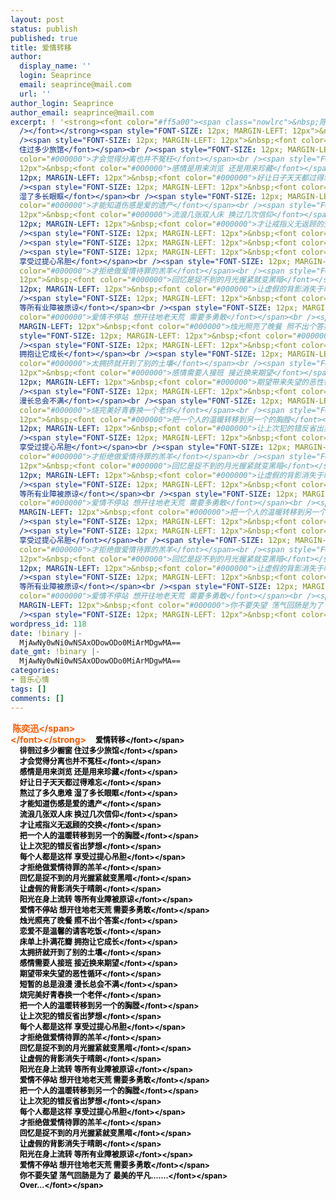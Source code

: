 ```yaml
---
layout: post
status: publish
published: true
title: 爱情转移
author:
  display_name: ''
  login: Seaprince
  email: seaprince@mail.com
  url: ''
author_login: Seaprince
author_email: seaprince@mail.com
excerpt: ! '<strong><font color="#ff5a00"><span class="nowlrc">&nbsp;陈奕迅</span><br
  /></font></strong><span style="FONT-SIZE: 12px; MARGIN-LEFT: 12px">&nbsp;<font color="#000000">爱情转移</font></span><br
  /><span style="FONT-SIZE: 12px; MARGIN-LEFT: 12px">&nbsp;<font color="#000000">徘徊过多少橱窗
  住过多少旅馆</font></span><br /><span style="FONT-SIZE: 12px; MARGIN-LEFT: 12px">&nbsp;<font
  color="#000000">才会觉得分离也并不冤枉</font></span><br /><span style="FONT-SIZE: 12px; MARGIN-LEFT:
  12px">&nbsp;<font color="#000000">感情是用来浏览 还是用来珍藏</font></span><br /><span style="FONT-SIZE:
  12px; MARGIN-LEFT: 12px">&nbsp;<font color="#000000">好让日子天天都过得难忘</font></span><br
  /><span style="FONT-SIZE: 12px; MARGIN-LEFT: 12px">&nbsp;<font color="#000000">熬过了多久患难
  湿了多长眼眶</font></span><br /><span style="FONT-SIZE: 12px; MARGIN-LEFT: 12px">&nbsp;<font
  color="#000000">才能知道伤感是爱的遗产</font></span><br /><span style="FONT-SIZE: 12px; MARGIN-LEFT:
  12px">&nbsp;<font color="#000000">流浪几张双人床 换过几次信仰</font></span><br /><span style="FONT-SIZE:
  12px; MARGIN-LEFT: 12px">&nbsp;<font color="#000000">才让戒指义无返顾的交换</font></span><br
  /><span style="FONT-SIZE: 12px; MARGIN-LEFT: 12px">&nbsp;<font color="#000000">把一个人的温暖转移到另一个的胸膛</font></span><br
  /><span style="FONT-SIZE: 12px; MARGIN-LEFT: 12px">&nbsp;<font color="#000000">让上次犯的错反省出梦想</font></span><br
  /><span style="FONT-SIZE: 12px; MARGIN-LEFT: 12px">&nbsp;<font color="#000000">每个人都是这样
  享受过提心吊胆</font></span><br /><span style="FONT-SIZE: 12px; MARGIN-LEFT: 12px">&nbsp;<font
  color="#000000">才拒绝做爱情待罪的羔羊</font></span><br /><span style="FONT-SIZE: 12px; MARGIN-LEFT:
  12px">&nbsp;<font color="#000000">回忆是捉不到的月光握紧就变黑暗</font></span><br /><span style="FONT-SIZE:
  12px; MARGIN-LEFT: 12px">&nbsp;<font color="#000000">让虚假的背影消失于晴朗</font></span><br
  /><span style="FONT-SIZE: 12px; MARGIN-LEFT: 12px">&nbsp;<font color="#000000">阳光在身上流转
  等所有业障被原谅</font></span><br /><span style="FONT-SIZE: 12px; MARGIN-LEFT: 12px">&nbsp;<font
  color="#000000">爱情不停站 想开往地老天荒 需要多勇敢</font></span><br /><span style="FONT-SIZE: 12px;
  MARGIN-LEFT: 12px">&nbsp;<font color="#000000">烛光照亮了晚餐 照不出个答案</font></span><br /><span
  style="FONT-SIZE: 12px; MARGIN-LEFT: 12px">&nbsp;<font color="#000000">恋爱不是温馨的请客吃饭</font></span><br
  /><span style="FONT-SIZE: 12px; MARGIN-LEFT: 12px">&nbsp;<font color="#000000">床单上扑满花瓣
  拥抱让它成长</font></span><br /><span style="FONT-SIZE: 12px; MARGIN-LEFT: 12px">&nbsp;<font
  color="#000000">太拥挤就开到了别的土壤</font></span><br /><span style="FONT-SIZE: 12px; MARGIN-LEFT:
  12px">&nbsp;<font color="#000000">感情需要人接班 接近换来期望</font></span><br /><span style="FONT-SIZE:
  12px; MARGIN-LEFT: 12px">&nbsp;<font color="#000000">期望带来失望的恶性循环</font></span><br
  /><span style="FONT-SIZE: 12px; MARGIN-LEFT: 12px">&nbsp;<font color="#000000">短暂的总是浪漫
  漫长总会不满</font></span><br /><span style="FONT-SIZE: 12px; MARGIN-LEFT: 12px">&nbsp;<font
  color="#000000">烧完美好青春换一个老伴</font></span><br /><span style="FONT-SIZE: 12px; MARGIN-LEFT:
  12px">&nbsp;<font color="#000000">把一个人的温暖转移到另一个的胸膛</font></span><br /><span style="FONT-SIZE:
  12px; MARGIN-LEFT: 12px">&nbsp;<font color="#000000">让上次犯的错反省出梦想</font></span><br
  /><span style="FONT-SIZE: 12px; MARGIN-LEFT: 12px">&nbsp;<font color="#000000">每个人都是这样
  享受过提心吊胆</font></span><br /><span style="FONT-SIZE: 12px; MARGIN-LEFT: 12px">&nbsp;<font
  color="#000000">才拒绝做爱情待罪的羔羊</font></span><br /><span style="FONT-SIZE: 12px; MARGIN-LEFT:
  12px">&nbsp;<font color="#000000">回忆是捉不到的月光握紧就变黑暗</font></span><br /><span style="FONT-SIZE:
  12px; MARGIN-LEFT: 12px">&nbsp;<font color="#000000">让虚假的背影消失于晴朗</font></span><br
  /><span style="FONT-SIZE: 12px; MARGIN-LEFT: 12px">&nbsp;<font color="#000000">阳光在身上流转
  等所有业障被原谅</font></span><br /><span style="FONT-SIZE: 12px; MARGIN-LEFT: 12px">&nbsp;<font
  color="#000000">爱情不停站 想开往地老天荒 需要多勇敢</font></span><br /><span style="FONT-SIZE: 12px;
  MARGIN-LEFT: 12px">&nbsp;<font color="#000000">把一个人的温暖转移到另一个的胸膛</font></span><br
  /><span style="FONT-SIZE: 12px; MARGIN-LEFT: 12px">&nbsp;<font color="#000000">让上次犯的错反省出梦想</font></span><br
  /><span style="FONT-SIZE: 12px; MARGIN-LEFT: 12px">&nbsp;<font color="#000000">每个人都是这样
  享受过提心吊胆</font></span><br /><span style="FONT-SIZE: 12px; MARGIN-LEFT: 12px">&nbsp;<font
  color="#000000">才拒绝做爱情待罪的羔羊</font></span><br /><span style="FONT-SIZE: 12px; MARGIN-LEFT:
  12px">&nbsp;<font color="#000000">回忆是捉不到的月光握紧就变黑暗</font></span><br /><span style="FONT-SIZE:
  12px; MARGIN-LEFT: 12px">&nbsp;<font color="#000000">让虚假的背影消失于晴朗</font></span><br
  /><span style="FONT-SIZE: 12px; MARGIN-LEFT: 12px">&nbsp;<font color="#000000">阳光在身上流转
  等所有业障被原谅</font></span><br /><span style="FONT-SIZE: 12px; MARGIN-LEFT: 12px">&nbsp;<font
  color="#000000">爱情不停站 想开往地老天荒 需要多勇敢</font></span><br /><span style="FONT-SIZE: 12px;
  MARGIN-LEFT: 12px">&nbsp;<font color="#000000">你不要失望 荡气回肠是为了 最美的平凡.......</font></span><br
  /><span style="FONT-SIZE: 12px; MARGIN-LEFT: 12px">&nbsp;<font color="#000000">Over...</font></span>'
wordpress_id: 118
date: !binary |-
  MjAwNy0wNi0wNSAxODowODo0MiArMDgwMA==
date_gmt: !binary |-
  MjAwNy0wNi0wNSAxODowODo0MiArMDgwMA==
categories:
- 音乐心情
tags: []
comments: []
---
```

<p><strong><font color="#ff5a00"><span class="nowlrc">&nbsp;陈奕迅<&#47;span><br &#47;><&#47;font><&#47;strong><span style="FONT-SIZE: 12px; MARGIN-LEFT: 12px">&nbsp;<font color="#000000">爱情转移<&#47;font><&#47;span><br &#47;><span style="FONT-SIZE: 12px; MARGIN-LEFT: 12px">&nbsp;<font color="#000000">徘徊过多少橱窗 住过多少旅馆<&#47;font><&#47;span><br &#47;><span style="FONT-SIZE: 12px; MARGIN-LEFT: 12px">&nbsp;<font color="#000000">才会觉得分离也并不冤枉<&#47;font><&#47;span><br &#47;><span style="FONT-SIZE: 12px; MARGIN-LEFT: 12px">&nbsp;<font color="#000000">感情是用来浏览 还是用来珍藏<&#47;font><&#47;span><br &#47;><span style="FONT-SIZE: 12px; MARGIN-LEFT: 12px">&nbsp;<font color="#000000">好让日子天天都过得难忘<&#47;font><&#47;span><br &#47;><span style="FONT-SIZE: 12px; MARGIN-LEFT: 12px">&nbsp;<font color="#000000">熬过了多久患难 湿了多长眼眶<&#47;font><&#47;span><br &#47;><span style="FONT-SIZE: 12px; MARGIN-LEFT: 12px">&nbsp;<font color="#000000">才能知道伤感是爱的遗产<&#47;font><&#47;span><br &#47;><span style="FONT-SIZE: 12px; MARGIN-LEFT: 12px">&nbsp;<font color="#000000">流浪几张双人床 换过几次信仰<&#47;font><&#47;span><br &#47;><span style="FONT-SIZE: 12px; MARGIN-LEFT: 12px">&nbsp;<font color="#000000">才让戒指义无返顾的交换<&#47;font><&#47;span><br &#47;><span style="FONT-SIZE: 12px; MARGIN-LEFT: 12px">&nbsp;<font color="#000000">把一个人的温暖转移到另一个的胸膛<&#47;font><&#47;span><br &#47;><span style="FONT-SIZE: 12px; MARGIN-LEFT: 12px">&nbsp;<font color="#000000">让上次犯的错反省出梦想<&#47;font><&#47;span><br &#47;><span style="FONT-SIZE: 12px; MARGIN-LEFT: 12px">&nbsp;<font color="#000000">每个人都是这样 享受过提心吊胆<&#47;font><&#47;span><br &#47;><span style="FONT-SIZE: 12px; MARGIN-LEFT: 12px">&nbsp;<font color="#000000">才拒绝做爱情待罪的羔羊<&#47;font><&#47;span><br &#47;><span style="FONT-SIZE: 12px; MARGIN-LEFT: 12px">&nbsp;<font color="#000000">回忆是捉不到的月光握紧就变黑暗<&#47;font><&#47;span><br &#47;><span style="FONT-SIZE: 12px; MARGIN-LEFT: 12px">&nbsp;<font color="#000000">让虚假的背影消失于晴朗<&#47;font><&#47;span><br &#47;><span style="FONT-SIZE: 12px; MARGIN-LEFT: 12px">&nbsp;<font color="#000000">阳光在身上流转 等所有业障被原谅<&#47;font><&#47;span><br &#47;><span style="FONT-SIZE: 12px; MARGIN-LEFT: 12px">&nbsp;<font color="#000000">爱情不停站 想开往地老天荒 需要多勇敢<&#47;font><&#47;span><br &#47;><span style="FONT-SIZE: 12px; MARGIN-LEFT: 12px">&nbsp;<font color="#000000">烛光照亮了晚餐 照不出个答案<&#47;font><&#47;span><br &#47;><span style="FONT-SIZE: 12px; MARGIN-LEFT: 12px">&nbsp;<font color="#000000">恋爱不是温馨的请客吃饭<&#47;font><&#47;span><br &#47;><span style="FONT-SIZE: 12px; MARGIN-LEFT: 12px">&nbsp;<font color="#000000">床单上扑满花瓣 拥抱让它成长<&#47;font><&#47;span><br &#47;><span style="FONT-SIZE: 12px; MARGIN-LEFT: 12px">&nbsp;<font color="#000000">太拥挤就开到了别的土壤<&#47;font><&#47;span><br &#47;><span style="FONT-SIZE: 12px; MARGIN-LEFT: 12px">&nbsp;<font color="#000000">感情需要人接班 接近换来期望<&#47;font><&#47;span><br &#47;><span style="FONT-SIZE: 12px; MARGIN-LEFT: 12px">&nbsp;<font color="#000000">期望带来失望的恶性循环<&#47;font><&#47;span><br &#47;><span style="FONT-SIZE: 12px; MARGIN-LEFT: 12px">&nbsp;<font color="#000000">短暂的总是浪漫 漫长总会不满<&#47;font><&#47;span><br &#47;><span style="FONT-SIZE: 12px; MARGIN-LEFT: 12px">&nbsp;<font color="#000000">烧完美好青春换一个老伴<&#47;font><&#47;span><br &#47;><span style="FONT-SIZE: 12px; MARGIN-LEFT: 12px">&nbsp;<font color="#000000">把一个人的温暖转移到另一个的胸膛<&#47;font><&#47;span><br &#47;><span style="FONT-SIZE: 12px; MARGIN-LEFT: 12px">&nbsp;<font color="#000000">让上次犯的错反省出梦想<&#47;font><&#47;span><br &#47;><span style="FONT-SIZE: 12px; MARGIN-LEFT: 12px">&nbsp;<font color="#000000">每个人都是这样 享受过提心吊胆<&#47;font><&#47;span><br &#47;><span style="FONT-SIZE: 12px; MARGIN-LEFT: 12px">&nbsp;<font color="#000000">才拒绝做爱情待罪的羔羊<&#47;font><&#47;span><br &#47;><span style="FONT-SIZE: 12px; MARGIN-LEFT: 12px">&nbsp;<font color="#000000">回忆是捉不到的月光握紧就变黑暗<&#47;font><&#47;span><br &#47;><span style="FONT-SIZE: 12px; MARGIN-LEFT: 12px">&nbsp;<font color="#000000">让虚假的背影消失于晴朗<&#47;font><&#47;span><br &#47;><span style="FONT-SIZE: 12px; MARGIN-LEFT: 12px">&nbsp;<font color="#000000">阳光在身上流转 等所有业障被原谅<&#47;font><&#47;span><br &#47;><span style="FONT-SIZE: 12px; MARGIN-LEFT: 12px">&nbsp;<font color="#000000">爱情不停站 想开往地老天荒 需要多勇敢<&#47;font><&#47;span><br &#47;><span style="FONT-SIZE: 12px; MARGIN-LEFT: 12px">&nbsp;<font color="#000000">把一个人的温暖转移到另一个的胸膛<&#47;font><&#47;span><br &#47;><span style="FONT-SIZE: 12px; MARGIN-LEFT: 12px">&nbsp;<font color="#000000">让上次犯的错反省出梦想<&#47;font><&#47;span><br &#47;><span style="FONT-SIZE: 12px; MARGIN-LEFT: 12px">&nbsp;<font color="#000000">每个人都是这样 享受过提心吊胆<&#47;font><&#47;span><br &#47;><span style="FONT-SIZE: 12px; MARGIN-LEFT: 12px">&nbsp;<font color="#000000">才拒绝做爱情待罪的羔羊<&#47;font><&#47;span><br &#47;><span style="FONT-SIZE: 12px; MARGIN-LEFT: 12px">&nbsp;<font color="#000000">回忆是捉不到的月光握紧就变黑暗<&#47;font><&#47;span><br &#47;><span style="FONT-SIZE: 12px; MARGIN-LEFT: 12px">&nbsp;<font color="#000000">让虚假的背影消失于晴朗<&#47;font><&#47;span><br &#47;><span style="FONT-SIZE: 12px; MARGIN-LEFT: 12px">&nbsp;<font color="#000000">阳光在身上流转 等所有业障被原谅<&#47;font><&#47;span><br &#47;><span style="FONT-SIZE: 12px; MARGIN-LEFT: 12px">&nbsp;<font color="#000000">爱情不停站 想开往地老天荒 需要多勇敢<&#47;font><&#47;span><br &#47;><span style="FONT-SIZE: 12px; MARGIN-LEFT: 12px">&nbsp;<font color="#000000">你不要失望 荡气回肠是为了 最美的平凡.......<&#47;font><&#47;span><br &#47;><span style="FONT-SIZE: 12px; MARGIN-LEFT: 12px">&nbsp;<font color="#000000">Over...<&#47;font><&#47;span></p>
